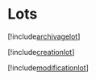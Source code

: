 # Lots

[!include[archivagelot](lots.archivagelot.autogen.md)]

[!include[creationlot](lots.creationlot.autogen.md)]

[!include[modificationlot](lots.modificationlot.autogen.md)]


























































